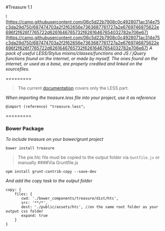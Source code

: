 #Treasure 1.1

![https://camo.githubusercontent.com/06c5d22b7908c0c4928071ac314e75c3da29d750/687474703a2f2f62656e7363687761727a2e6769746875622e696f2f626f7765722d6261646765732f62616467654032782e706e67](https://camo.githubusercontent.com/06c5d22b7908c0c4928071ac314e75c3da29d750/687474703a2f2f62656e7363687761727a2e6769746875622e696f2f626f7765722d6261646765732f62616467654032782e706e67)
*A pack of useful LESS/Stylus mixins/classes/functions and JS / jQuery functions found on the internet, or made by myself. The ones found on the internet, or used as a base, are properly credited and linked on the sourcefiles.*

=========

> The current [documentation](https://github.com/ghaschel/treasure/tree/master/demo) covers only the LESS part.

*When importing the treasure.less file into your project, use it as reference*
```less
@import (reference) "treasure.less";
```
=========
### Bower Package
*To include treasure on your bower/grunt project*
```shell
bower install treasure
```
>The pie.htc file must be copied to the output folder via `Guntfile.js` or manually
####Via Gruntfile.js
```shell
npm install grunt-contrib-copy --save-dev
```
*And add the copy task to the output folder*
```shell
copy: {
    files: {
       cwd: './bower_components/treasure/dist/htc',
       src: '**/*',
       dest: './public/assets/htc', //on the same root folder as your output css folder
       expand: true
    }
}
```
